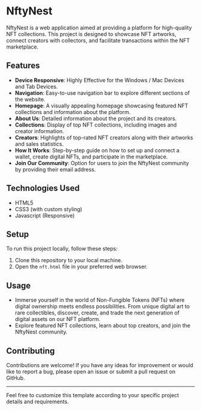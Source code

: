 # NftyNest

NftyNest is a web application aimed at providing a platform for high-quality NFT collections. This project is designed to showcase NFT artworks, connect creators with collectors, and facilitate transactions within the NFT marketplace.

## Features

- **Device Responsive**: Highly Effective for the Windows / Mac Devices and Tab Devices.
- **Navigation**: Easy-to-use navigation bar to explore different sections of the website.
- **Homepage**: A visually appealing homepage showcasing featured NFT collections and information about the platform.
- **About Us**: Detailed information about the project and its creators.
- **Collections**: Display of top NFT collections, including images and creator information.
- **Creators**: Highlights of top-rated NFT creators along with their artworks and sales statistics.
- **How It Works**: Step-by-step guide on how to set up and connect a wallet, create digital NFTs, and participate in the marketplace.
- **Join Our Community**: Option for users to join the NftyNest community by providing their email address.

## Technologies Used

- HTML5
- CSS3 (with custom styling)
- Javascript (Responsive)

## Setup

To run this project locally, follow these steps:

1. Clone this repository to your local machine.
2. Open the `nft.html` file in your preferred web browser.

## Usage

- Immerse yourself in the world of Non-Fungible Tokens (NFTs) where digital ownership meets endless possibilities. From unique digital art to rare collectibles, discover, create, and trade the next generation of digital assets on our NFT platform.
- Explore featured NFT collections, learn about top creators, and join the NftyNest community.

## Contributing

Contributions are welcome! If you have any ideas for improvement or would like to report a bug, please open an issue or submit a pull request on GitHub.

---

Feel free to customize this template according to your specific project details and requirements.
